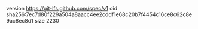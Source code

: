 version https://git-lfs.github.com/spec/v1
oid sha256:7ec7d80f229a504a8aacc4ee2cddf1e68c20b7f4454c16ce8c62c8e9ac8ec8d1
size 2230
